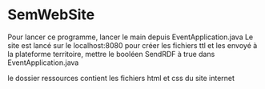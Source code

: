 # SemWebSite

Pour lancer ce programme, lancer le main depuis EventApplication.java
Le site est lancé sur le localhost:8080
pour créer les fichiers ttl et les envoyé à la plateforme territoire, mettre le booléen SendRDF à true dans EventApplication.java 

le dossier ressources contient les fichiers html et css du site internet
